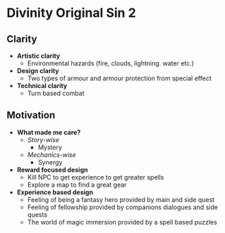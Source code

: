 # Divinity Original Sin 2
## Clarity
- **Artistic clarity**
	- Environmental hazards (fire, clouds, lightning. water etc.)
- **Design clarity**
	- Two types of armour and  armour protection from special effect
- **Technical clarity**
	- Turn based combat

## Motivation
- **What made me care?**
	- *Story-wise*
		- Mystery
	- *Mechanics-wise*
		- Synergy
- **Reward focused design**
	- Kill NPC to get experience to get greater spells
	- Explore a map to find a great gear
- **Experience based design**
	- Feeling of being a fantasy hero provided by main and side quest
	- Feeling of fellowship provided by companions dialogues and side quests
	- The world of magic immersion provided by a spell based puzzles
